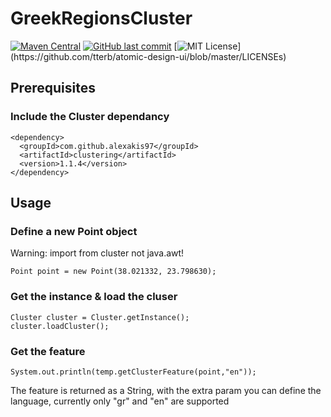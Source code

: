 # GreekRegionsCluster
[![Maven Central](https://maven-badges.herokuapp.com/maven-central/com.github.alexakis97/clustering/badge.svg)](https://maven-badges.herokuapp.com/maven-central/com.github.alexakis97/clustering)
[![GitHub last commit](https://img.shields.io/github/last-commit/google/skia.svg?style=flat)]()
[![MIT License](https://img.shields.io/apm/l/atomic-design-ui.svg?)](https://github.com/tterb/atomic-design-ui/blob/master/LICENSEs)


## Prerequisites
<!--
   ### Include the JSON dependancy
    <dependency>
	   <groupId>org.json</groupId>
	   <artifactId>json</artifactId>
	   <version>20200518</version>
    </dependency>
    
 -->
   ### Include the Cluster dependancy
    <dependency>
      <groupId>com.github.alexakis97</groupId>
      <artifactId>clustering</artifactId>
      <version>1.1.4</version>
    </dependency>
## Usage

   ### Define a new Point object
   Warning: import from cluster not java.awt!
   
    Point point = new Point(38.021332, 23.798630);
      
   ### Get the instance & load the cluser
 
    Cluster cluster = Cluster.getInstance();
    cluster.loadCluster();
    
  
      
   ### Get the feature
    System.out.println(temp.getClusterFeature(point,"en"));
    
  The feature is returned as a String, with the extra param you can define the language, currently only "gr" and "en" are supported

